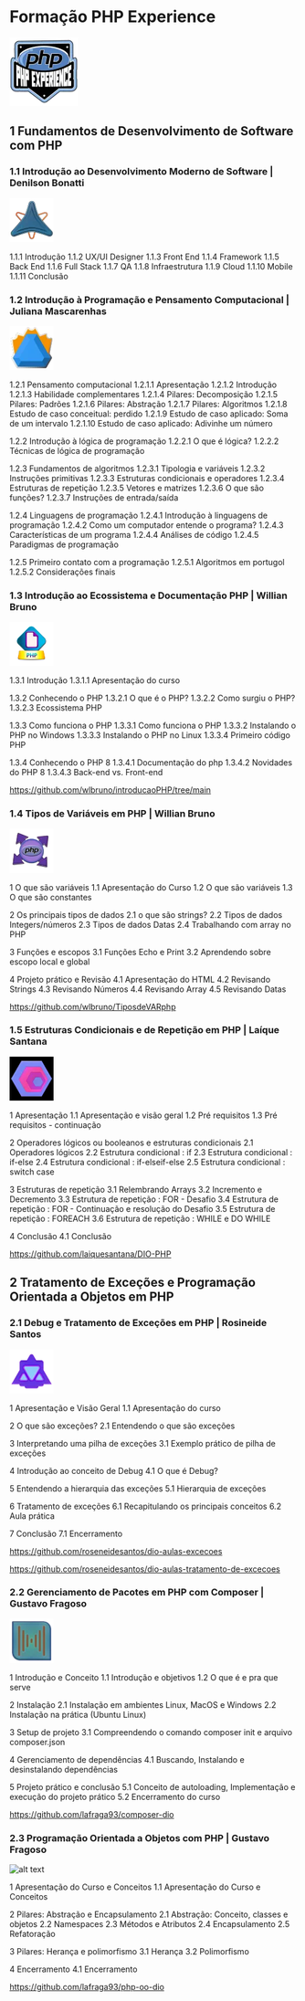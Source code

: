 # Formação PHP Experience

![alt text](<Formação PHP Experience/image.png>)

## 1 Fundamentos de Desenvolvimento de Software com PHP

### 1.1 Introdução ao Desenvolvimento Moderno de Software | Denilson Bonatti

![alt text](<Formação PHP Experience/1 Fundamentos de Desenvolvimento de Software com PHP/1.1 Introdução ao Desenvolvimento Moderno de Software/image.png>)

1.1.1 Introdução
1.1.2 UX/UI Designer
1.1.3 Front End
1.1.4 Framework
1.1.5 Back End
1.1.6 Full Stack
1.1.7 QA
1.1.8 Infraestrutura
1.1.9 Cloud
1.1.10 Mobile
1.1.11 Conclusão

### 1.2 Introdução à Programação e Pensamento Computacional | Juliana Mascarenhas

![alt text](<Formação PHP Experience/1 Fundamentos de Desenvolvimento de Software com PHP/1.2 Introdução à Programação e Pensamento Computacional/image.png>)

1.2.1 Pensamento computacional
1.2.1.1 Apresentação
1.2.1.2 Introdução
1.2.1.3 Habilidade complementares
1.2.1.4 Pilares: Decomposição
1.2.1.5 Pilares: Padrões
1.2.1.6 Pilares: Abstração
1.2.1.7 Pilares: Algoritmos
1.2.1.8 Estudo de caso conceitual: perdido
1.2.1.9 Estudo de caso aplicado: Soma de um intervalo
1.2.1.10 Estudo de caso aplicado: Adivinhe um número

1.2.2 Introdução à lógica de programação
1.2.2.1 O que é lógica?
1.2.2.2 Técnicas de lógica de programação

1.2.3 Fundamentos de algoritmos
1.2.3.1 Tipologia e variáveis
1.2.3.2 Instruções primitivas
1.2.3.3 Estruturas condicionais e operadores
1.2.3.4 Estruturas de repetição
1.2.3.5 Vetores e matrizes
1.2.3.6 O que são funções?
1.2.3.7 Instruções de entrada/saída

1.2.4 Linguagens de programação
1.2.4.1 Introdução à linguagens de programação
1.2.4.2 Como um computador entende o programa?
1.2.4.3 Características de um programa
1.2.4.4 Análises de código
1.2.4.5 Paradigmas de programação

1.2.5 Primeiro contato com a programação
1.2.5.1 Algoritmos em portugol
1.2.5.2 Considerações finais

### 1.3 Introdução ao Ecossistema e Documentação PHP | Willian Bruno

![alt text](<Formação PHP Experience/1 Fundamentos de Desenvolvimento de Software com PHP/1.3 Introdução ao Ecossistema e Documentação PHP/image.png>)

1.3.1 Introdução
1.3.1.1 Apresentação do curso

1.3.2 Conhecendo o PHP
1.3.2.1 O que é o PHP?
1.3.2.2 Como surgiu o PHP?
1.3.2.3 Ecossistema PHP

1.3.3 Como funciona o PHP
1.3.3.1 Como funciona o PHP
1.3.3.2 Instalando o PHP no Windows
1.3.3.3 Instalando o PHP no Linux
1.3.3.4 Primeiro código PHP 

1.3.4 Conhecendo o PHP 8
1.3.4.1 Documentação do php
1.3.4.2 Novidades do PHP 8
1.3.4.3 Back-end vs. Front-end

https://github.com/wlbruno/introducaoPHP/tree/main


### 1.4 Tipos de Variáveis em PHP | Willian Bruno

![alt text](<Formação PHP Experience/1 Fundamentos de Desenvolvimento de Software com PHP/1.4 Tipos de Variáveis em PHP/image.png>)

1 O que são variáveis
1.1 Apresentação do Curso
1.2 O que são variáveis
1.3 O que são constantes

2 Os principais tipos de dados
2.1 o que são strings?
2.2 Tipos de dados Integers/números
2.3 Tipos de dados Datas
2.4 Trabalhando com array no PHP

3 Funções e escopos
3.1 Funções Echo e Print
3.2 Aprendendo sobre escopo local e global

4 Projeto prático e Revisão
4.1 Apresentação do HTML
4.2 Revisando Strings
4.3 Revisando Números
4.4 Revisando Array
4.5 Revisando Datas

https://github.com/wlbruno/TiposdeVARphp

### 1.5 Estruturas Condicionais e de Repetição em PHP | Laíque Santana

![alt text](<Formação PHP Experience/1 Fundamentos de Desenvolvimento de Software com PHP/1.5 Estruturas Condicionais e de Repetição em PHP/image.png>)

1 Apresentação
1.1 Apresentação e visão geral
1.2 Pré requisitos
1.3 Pré requisitos - continuação

2 Operadores lógicos ou booleanos e estruturas condicionais
2.1 Operadores lógicos
2.2 Estrutura condicional : if
2.3 Estrutura condicional : if-else
2.4 Estrutura condicional : if-elseif-else
2.5 Estrutura condicional : switch case

3 Estruturas de repetição
3.1 Relembrando Arrays
3.2 Incremento e Decremento
3.3 Estrutura de repetição : FOR - Desafio
3.4 Estrutura de repetição : FOR - Continuação e resolução do Desafio
3.5 Estrutura de repetição : FOREACH
3.6 Estrutura de repetição : WHILE e DO WHILE

4 Conclusão
4.1 Conclusão

https://github.com/laiquesantana/DIO-PHP

## 2 Tratamento de Exceções e Programação Orientada a Objetos em PHP

### 2.1 Debug e Tratamento de Exceções em PHP | Rosineide Santos

![alt text](<Formação PHP Experience/2 Tratamento de Exceções e Programação Orientada a Objetos em PHP/ 2.1 Debug e Tratamento de Exceções em PHP/image.png>)

1 Apresentação e Visão Geral
1.1 Apresentação do curso

2 O que são exceções?
2.1 Entendendo o que são exceções

3 Interpretando uma pilha de exceções
3.1 Exemplo prático de pilha de exceções

4 Introdução ao conceito de Debug
4.1 O que é Debug?

5 Entendendo a hierarquia das exceções
5.1 Hierarquia de exceções

6 Tratamento de exceções
6.1 Recapitulando os principais conceitos
6.2 Aula prática

7 Conclusão
7.1 Encerramento

https://github.com/roseneidesantos/dio-aulas-excecoes

https://github.com/roseneidesantos/dio-aulas-tratamento-de-excecoes

### 2.2 Gerenciamento de Pacotes em PHP com Composer | Gustavo Fragoso

![alt text](<Formação PHP Experience/2 Tratamento de Exceções e Programação Orientada a Objetos em PHP/2.2-Gerenciamento-de-Pacotes-em-PHP-com-Composer/image.png>)

1 Introdução e Conceito
1.1 Introdução e objetivos
1.2 O que é e pra que serve

2 Instalação
2.1 Instalação em ambientes Linux, MacOS e Windows
2.2 Instalação na prática (Ubuntu Linux)

3 Setup de projeto
3.1 Compreendendo o comando composer init e arquivo composer.json

4 Gerenciamento de dependências
4.1 Buscando, Instalando e desinstalando dependências

5 Projeto prático e conclusão
5.1 Conceito de autoloading, Implementação e execução do projeto prático
5.2 Encerramento do curso

https://github.com/lafraga93/composer-dio

### 2.3 Programação Orientada a Objetos com PHP | Gustavo Fragoso

![alt text](<Formação PHP Experience/2 Tratamento de Exceções e Programação Orientada a Objetos em PHP/2.3-Gerenciamento-de-Pacotes-em-PHP-com-Composer/image.png>)

1 Apresentação do Curso e Conceitos
1.1 Apresentação do Curso e Conceitos

2 Pilares: Abstração e Encapsulamento
2.1 Abstração: Conceito, classes e objetos
2.2 Namespaces
2.3 Métodos e Atributos
2.4 Encapsulamento
2.5 Refatoração

3 Pilares: Herança e polimorfismo
3.1 Herança
3.2 Polimorfismo

4 Encerramento
4.1 Encerramento

https://github.com/lafraga93/php-oo-dio
